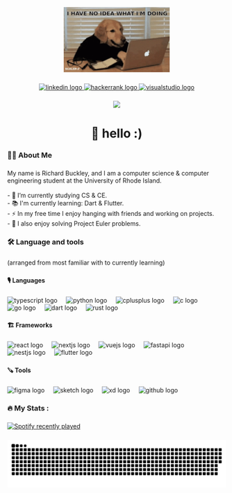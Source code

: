 <div align="center">
  <img height="150" src="https://github.com/rhbuckley/rhbuckley/blob/main/welcome.gif?raw=true"  />
</div>

###

<div align="center">
  <a href="https://linked.in/rhbuckley" target="_blank">
    <img src="https://img.shields.io/static/v1?message=LinkedIn&logo=linkedin&label=&color=0077B5&logoColor=white&labelColor=&style=for-the-badge" height="25" alt="linkedin logo"  />
  </a>
  <a href="https://www.hackerrank.com/rhbuckley" target="_blank">
    <img src="https://img.shields.io/static/v1?message=HackerRank&logo=hackerrank&label=&color=2EC866&logoColor=white&labelColor=&style=for-the-badge" height="25" alt="hackerrank logo"  />
  </a>
  <a href="https://rhbuckley.dev" target="_blank">
    <img src="https://img.shields.io/static/v1?message=Portfolio&logo=visualstudio&label=&color=105400&logoColor=white&labelColor=&style=for-the-badge" height="25" alt="visualstudio logo"  />
  </a>
</div>

###

<div align="center">
  <img src="https://visitor-badge.laobi.icu/badge?page_id=rhbuckley.rhbuckley&"  />
</div>

###

<h1 align="center">👋 hello :)</h1>

###

<h3 align="left">👩‍💻  About Me</h3>

###

<p align="left">My name is Richard Buckley, and I am a computer science & computer engineering student at the University of Rhode Island. <br><br>- 🔭 I’m currently studying CS & CE.<br>- 📚 I'm currently learning: Dart & Flutter.<br>- ⚡ In my free time I enjoy hanging with friends and working on projects. <br>- 🧭 I also enjoy solving Project Euler problems.</p>

###

<h3 align="left">🛠 Language and tools</h3>

###

<p align="left">(arranged from most familiar with to currently learning)</p>

###

<h4 align="left">🎙️ Languages</h4>

###

<div align="left">
  <img src="https://cdn.jsdelivr.net/gh/devicons/devicon/icons/typescript/typescript-original.svg" height="40" alt="typescript logo"  />
  <img width="12" />
  <img src="https://cdn.jsdelivr.net/gh/devicons/devicon/icons/python/python-original.svg" height="40" alt="python logo"  />
  <img width="12" />
  <img src="https://cdn.jsdelivr.net/gh/devicons/devicon/icons/cplusplus/cplusplus-original.svg" height="40" alt="cplusplus logo"  />
  <img width="12" />
  <img src="https://cdn.jsdelivr.net/gh/devicons/devicon/icons/c/c-original.svg" height="40" alt="c logo"  />
  <img width="12" />
  <img src="https://cdn.jsdelivr.net/gh/devicons/devicon/icons/go/go-original.svg" height="40" alt="go logo"  />
  <img width="12" />
  <img src="https://cdn.jsdelivr.net/gh/devicons/devicon/icons/dart/dart-original.svg" height="40" alt="dart logo"  />
  <img width="12" />
  <img src="https://cdn.jsdelivr.net/gh/devicons/devicon/icons/rust/rust-plain.svg" height="40" alt="rust logo"  />
</div>

###

<h4 align="left">🏗️ Frameworks</h4>

###

<div align="left">
  <img src="https://cdn.jsdelivr.net/gh/devicons/devicon/icons/react/react-original.svg" height="40" alt="react logo"  />
  <img width="12" />
  <img src="https://cdn.jsdelivr.net/gh/devicons/devicon/icons/nextjs/nextjs-original.svg" height="40" alt="nextjs logo"  />
  <img width="12" />
  <img src="https://cdn.jsdelivr.net/gh/devicons/devicon/icons/vuejs/vuejs-original.svg" height="40" alt="vuejs logo"  />
  <img width="12" />
  <img src="https://cdn.jsdelivr.net/gh/devicons/devicon/icons/fastapi/fastapi-original.svg" height="40" alt="fastapi logo"  />
  <img width="12" />
  <img src="https://cdn.jsdelivr.net/gh/devicons/devicon/icons/nestjs/nestjs-plain.svg" height="40" alt="nestjs logo"  />
  <img width="12" />
  <img src="https://cdn.jsdelivr.net/gh/devicons/devicon/icons/flutter/flutter-original.svg" height="40" alt="flutter logo"  />
</div>

###

<h4 align="left">🪚 Tools</h4>

###

<div align="left">
  <img src="https://cdn.jsdelivr.net/gh/devicons/devicon/icons/figma/figma-original.svg" height="40" alt="figma logo"  />
  <img width="12" />
  <img src="https://cdn.jsdelivr.net/gh/devicons/devicon/icons/sketch/sketch-original.svg" height="40" alt="sketch logo"  />
  <img width="12" />
  <img src="https://cdn.jsdelivr.net/gh/devicons/devicon/icons/xd/xd-plain.svg" height="40" alt="xd logo"  />
  <img width="12" />
  <img src="https://cdn.jsdelivr.net/gh/devicons/devicon/icons/github/github-original.svg" height="40" alt="github logo"  />
</div>

###




<h3 align="left">🔥 My Stats :</h3>

###

<div align="left">
  <a href="https://open.spotify.com/user/0xx699ns2sjhqy8ngxwg96i6p">
    <img src="https://spotify-recently-played-readme.vercel.app/api?user=0xx699ns2sjhqy8ngxwg96i6p&count=1" alt="Spotify recently played"  />
  </a>
</div>

###

<img src="https://raw.githubusercontent.com/rhbuckley/rhbuckley/output/snake.svg" alt="Snake animation" />

###
